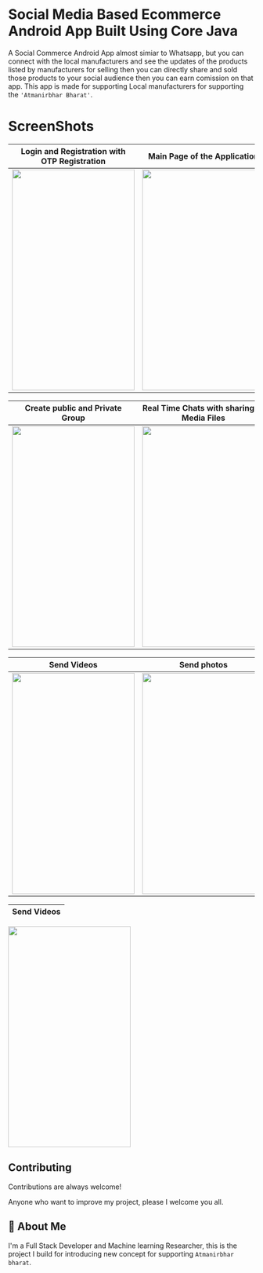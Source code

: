 
# Social Media Based Ecommerce Android App Built Using Core Java

A Social Commerce Android App almost simiar to Whatsapp, but you can connect with the local manufacturers and see the updates of the products listed by manufacturers for selling then you can directly share and sold those products to your social audience then you can earn comission on that app.
This app is made for supporting Local manufacturers for supporting the ``'Atmanirbhar Bharat'``.


# ScreenShots

Login and Registration with OTP Registration |  Main Page of the Application
:-------------------------:|:-------------------------:
<img src="https://user-images.githubusercontent.com/42493387/219646878-665c8b1a-ed34-422a-9974-d5341db32b4d.jpeg"  width="250" height="450">  | <img src="https://user-images.githubusercontent.com/42493387/219646908-a7297db3-043e-41d6-a31e-9f721f5b6bf0.jpeg"  width="250" height="450">

  Create public and Private Group|  Real Time Chats with sharing of Media Files
  :-------------------------:|:-------------------------:
  <img src="https://user-images.githubusercontent.com/42493387/219647761-16ed8789-683b-4c09-b628-ab002a555ecb.jpeg"  width="250" height="450">  | <img src="https://user-images.githubusercontent.com/42493387/219648057-4aa6c7c7-2dcb-4cf6-adf0-f998a5f8677a.jpeg"  width="250" height="450">
  
  Send Videos           |  Send photos
:-------------------------:|:-------------------------:
<img src="https://user-images.githubusercontent.com/42493387/219648078-c7f7c5ce-586b-46f3-9ec8-9c3f047d2e57.jpeg"  width="250" height="450">  |  <img src="https://user-images.githubusercontent.com/42493387/219648091-245799cf-06f3-48ac-950f-2e6f433f6976.jpeg"  width="250" height="450">

  Send Videos           | 
:-------------------------:|
<img src="https://user-images.githubusercontent.com/42493387/219648482-1ef57490-c66a-45e0-9fb7-8cf8be511737.jpeg"  width="250" height="450">  


## Contributing

Contributions are always welcome!

Anyone who want to improve my project, please I welcome you all.


## 🚀 About Me
I'm a Full Stack Developer and Machine learning Researcher, this is the project I build for introducing new concept for supporting ``Atmanirbhar bharat``.

